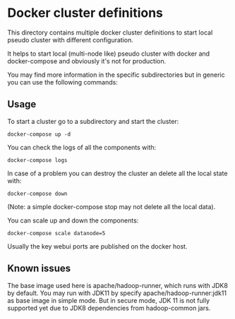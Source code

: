<!---
  Licensed under the Apache License, Version 2.0 (the "License");
  you may not use this file except in compliance with the License.
  You may obtain a copy of the License at

   http://www.apache.org/licenses/LICENSE-2.0

  Unless required by applicable law or agreed to in writing, software
  distributed under the License is distributed on an "AS IS" BASIS,
  WITHOUT WARRANTIES OR CONDITIONS OF ANY KIND, either express or implied.
  See the License for the specific language governing permissions and
  limitations under the License. See accompanying LICENSE file.
-->

# Docker cluster definitions

This directory contains multiple docker cluster definitions to start local pseudo cluster with different configuration.

It helps to start local (multi-node like) pseudo cluster with docker and docker-compose and obviously it's not for production.

You may find more information in the specific subdirectories but in generic you can use the following commands:

## Usage

To start a cluster go to a subdirectory and start the cluster:

```
docker-compose up -d
```

You can check the logs of all the components with:

```
docker-compose logs
```

In case of a problem you can destroy the cluster an delete all the local state with:

```
docker-compose down
```

(Note: a simple docker-compose stop may not delete all the local data).

You can scale up and down the components:

```
docker-compose scale datanode=5
```

Usually the key webui ports are published on the docker host.

## Known issues

The base image used here is apache/hadoop-runner, which runs with JDK8 by default.
You may run with JDK11 by specify apache/hadoop-runner:jdk11 as base image in simple mode.
But in secure mode, JDK 11 is not fully supported yet due to JDK8 dependencies from hadoop-common jars.

